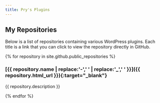 ```yaml
---
title: Pry's Plugins
---
```


## My Repositories

Below is a list of repositories containing various WordPress plugins. Each title is a link that you can click to view the repository directly in GitHub.

{% for repository in site.github.public_repositories %}
### [{{ repository.name | replace:'-',' ' | replace:'_',' ' }}]({{ repository.html_url }}){:target="_blank"}

{{ repository.description }}

{% endfor %}
